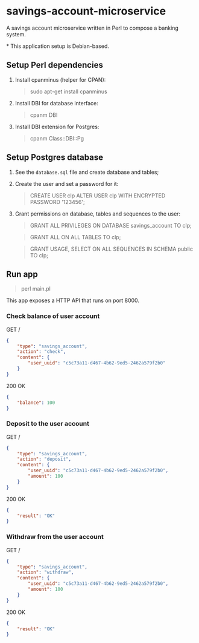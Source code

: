 # savings-account-microservice

A savings account microservice written in Perl to compose a banking system.

\* This application setup is Debian-based.

## Setup Perl dependencies

1. Install cpanminus (helper for CPAN):
    > sudo apt-get install cpanminus

2. Install DBI for database interface:
    > cpanm DBI

3. Install DBI extension for Postgres:
    > cpanm Class::DBI::Pg

## Setup Postgres database

1. See the `database.sql` file and create database and tables;

2. Create the user and set a password for it:
    > CREATE USER clp
    > ALTER USER clp WITH ENCRYPTED PASSWORD '123456';

3. Grant permissions on database, tables and sequences to the user:
    > GRANT ALL PRIVILEGES ON DATABASE savings_account TO clp;
    
    > GRANT ALL ON ALL TABLES TO clp;
    
    > GRANT USAGE, SELECT ON ALL SEQUENCES IN SCHEMA public TO clp;

## Run app

> perl main.pl

This app exposes a HTTP API that runs on port 8000.

### Check balance of user account

GET /
```json
{
    "type": "savings_account",
    "action": "check",
    "content": {
        "user_uuid": "c5c73a11-d467-4b62-9ed5-2462a579f2b0"
    }
}
```

200 OK
```json
{
    "balance": 100
}
```

### Deposit to the user account

GET /
```json
{
    "type": "savings_account",
    "action": "deposit",
    "content": {
        "user_uuid": "c5c73a11-d467-4b62-9ed5-2462a579f2b0",
        "amount": 100
    }
}
```

200 OK
```json
{
    "result": "OK"
}
```

### Withdraw from the user account

GET /
```json
{
    "type": "savings_account",
    "action": "withdraw",
    "content": {
        "user_uuid": "c5c73a11-d467-4b62-9ed5-2462a579f2b0",
        "amount": 100
    }
}
```

200 OK
```json
{
    "result": "OK"
}
```
